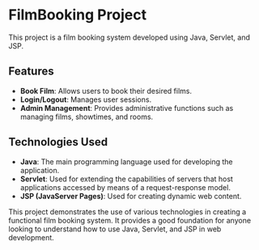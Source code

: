 # FilmBooking Project

This project is a film booking system developed using Java, Servlet, and JSP.

## Features

- **Book Film**: Allows users to book their desired films.
- **Login/Logout**: Manages user sessions.
- **Admin Management**: Provides administrative functions such as managing films, showtimes, and rooms.

## Technologies Used

- **Java**: The main programming language used for developing the application.
- **Servlet**: Used for extending the capabilities of servers that host applications accessed by means of a request-response model.
- **JSP (JavaServer Pages)**: Used for creating dynamic web content.

This project demonstrates the use of various technologies in creating a functional film booking system. It provides a good foundation for anyone looking to understand how to use Java, Servlet, and JSP in web development.
